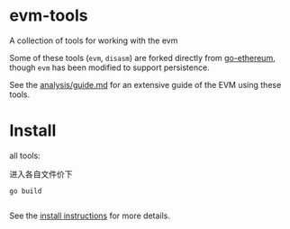 # evm-tools

A collection of tools for working with the evm

Some of these tools (`evm`, `disasm`) are forked directly from
[go-ethereum](https://github.com/ethereum/go-ethereum),
though `evm` has been modified to support persistence.

See the [analysis/guide.md](analysis/guide.md) for an extensive guide of the EVM using these tools.

# Install


all tools: 

进入各自文件价下
```
go build 


```

See the [install instructions](INSTALL.md) for more details.
